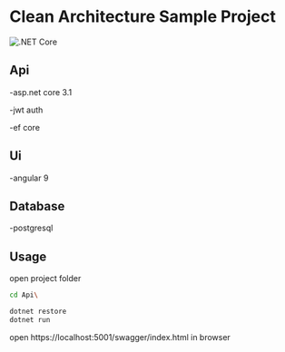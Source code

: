 # Clean Architecture Sample Project

![.NET Core](https://github.com/nebioo/Clean/workflows/.NET%20Core/badge.svg)

## Api
  -asp.net core 3.1
  
  -jwt auth
  
  -ef core
  
## Ui
  -angular 9
  
## Database
  -postgresql

## Usage
open project folder
```bash
cd Api\
```
```bash
dotnet restore 
dotnet run
```

open https://localhost:5001/swagger/index.html in browser
